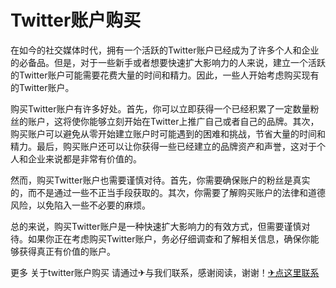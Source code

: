 # Twitter账户购买

在如今的社交媒体时代，拥有一个活跃的Twitter账户已经成为了许多个人和企业的必备品。但是，对于一些新手或者想要快速扩大影响力的人来说，建立一个活跃的Twitter账户可能需要花费大量的时间和精力。因此，一些人开始考虑购买现有的Twitter账户。

购买Twitter账户有许多好处。首先，你可以立即获得一个已经积累了一定数量粉丝的账户，这将使你能够立刻开始在Twitter上推广自己或者自己的品牌。其次，购买账户可以避免从零开始建立账户时可能遇到的困难和挑战，节省大量的时间和精力。最后，购买账户还可以让你获得一些已经建立的品牌资产和声誉，这对于个人和企业来说都是非常有价值的。

然而，购买Twitter账户也需要谨慎对待。首先，你需要确保账户的粉丝是真实的，而不是通过一些不正当手段获取的。其次，你需要了解购买账户的法律和道德风险，以免陷入一些不必要的麻烦。

总的来说，购买Twitter账户是一种快速扩大影响力的有效方式，但需要谨慎对待。如果你正在考虑购买Twitter账户，务必仔细调查和了解相关信息，确保你能够获得真正有价值的账户。

更多 关于twitter账户购买 请通过✈与我们联系，感谢阅读，谢谢！[✈点这里联系](https://c.k02.cc)